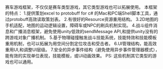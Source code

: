 赛车游戏框架，不仅仅是赛车类型游戏，其它类型游戏也可以拓展使用。
本框架的特点：
1.提供策划excel to protobuff for c# 的Mac和PC端Shell脚本工具，通过protobuff高效读取策划表。
2.有很好的Resource资源重用结构。
3.2D地图的手机适配，地图的运动逻辑设置，障碍车或NPC的刷兵机制实现。
4.战斗组件消息和广播消息框架，避免使用unity低效的sendMessage API,和提供unity没有的跨游戏对象广播机制。
5.基于物理碰撞触发战斗技能系统，技能特效和技能模板重用机制，也可以拓展为用空间分割定位攻击和受击者。
6.UI管理结构，能高效重用UI,和调整UI层级。
7.安全的异步事件结构（避免使用异步事件管理器模式），能有效的实现单位表现，技能模板，或UI动画效果。
PS: 这些机制其它类型的游戏也可以通用。
